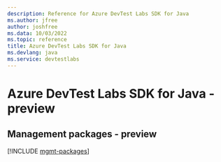 ```yaml
---
description: Reference for Azure DevTest Labs SDK for Java
ms.author: jfree
author: joshfree
ms.data: 10/03/2022
ms.topic: reference
title: Azure DevTest Labs SDK for Java
ms.devlang: java
ms.service: devtestlabs
---
```

# Azure DevTest Labs SDK for Java - preview

## Management packages - preview
[!INCLUDE [mgmt-packages](devtest-labs-mgmt-index.md)]